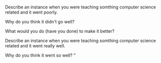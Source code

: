 Describe an instance when you were teaching somthing computer science related and it went poorly.


Why do you think it didn't go well?


What would you do (have you done) to make it better?


Describe an instance when you were teaching somthing computer science related and it went really well.


Why do you think it went so well? ”
